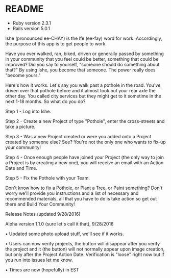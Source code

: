 # README

* Ruby version 2.3.1
* Rails version 5.0.1

Ishe (pronounced ee-CHAY) is the Ife (ee-fay) word for work. Accordingly, the purpose of this app is to get people to work.

Have you ever walked, ran, biked, driven or generally passed by something in your community that you feel could be better, something that could be improved? Did you say to yourself, "someone should do something about that?" By using Ishe, you become that someone. The power really does "become yours."

Here's how it works. Let's say you walk past a pothole in the road. You've driven over that pothole before and it almost took out your rear axle the other day. You called city services but they might get to it sometime in the next 1-18 months. So what do you do?

Step 1 - Log into Ishe.

Step 2 - Create a new Project of type "Pothole", enter the cross-streets and take a picture.

Step 3 - Was a new Project created or were you added onto a Project created by someone else? See? You're not the only one who wants to fix-up your community!

Step 4 - Once enough people have joined your Project (the only way to join a Project is by creating a new one), you will receive an email with an Action Date and Time.

Step 5 - Fix the Pothole with your Team.

Don't know how to fix a Pothole, or Plant a Tree, or Paint something? Don't worry we'll provide you instructions and a list of necessary and recommended materials, all that you have to do is take action so get out there and Build Your Community!

Release Notes (updated 9/28/2016)

Alpha version 1.1.0 (sure let's call it that), 9/28/2016

• Updated some photo upload stuff, we'll see if it works.

• Users can now verify projects, the button will disappear after you verify the project and it (the button) will not normally appear upon image creation, but only after the Project Action Date. Verification is "loose" right now but if you run into issues let me know.

• Times are now (hopefully) in EST
